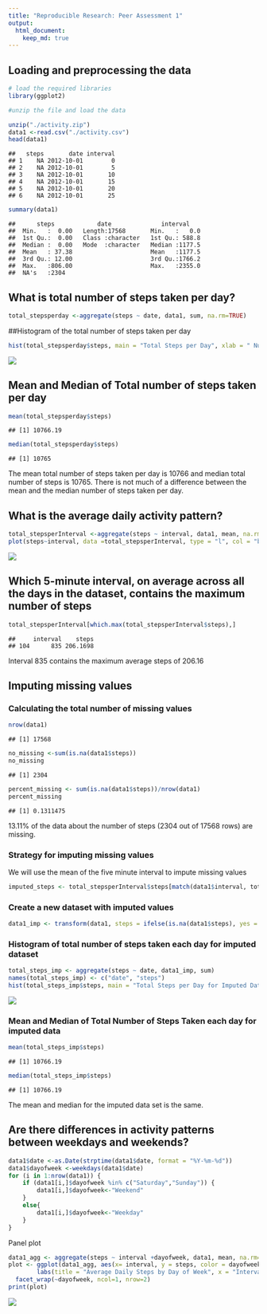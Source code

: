 ```yaml
---
title: "Reproducible Research: Peer Assessment 1"
output: 
  html_document:
    keep_md: true
---
```



## Loading and preprocessing the data

```r
# load the required libraries
library(ggplot2)

#unzip the file and load the data

unzip("./activity.zip")
data1 <-read.csv("./activity.csv")
head(data1)
```

```
##   steps       date interval
## 1    NA 2012-10-01        0
## 2    NA 2012-10-01        5
## 3    NA 2012-10-01       10
## 4    NA 2012-10-01       15
## 5    NA 2012-10-01       20
## 6    NA 2012-10-01       25
```

```r
summary(data1)
```

```
##      steps            date              interval     
##  Min.   :  0.00   Length:17568       Min.   :   0.0  
##  1st Qu.:  0.00   Class :character   1st Qu.: 588.8  
##  Median :  0.00   Mode  :character   Median :1177.5  
##  Mean   : 37.38                      Mean   :1177.5  
##  3rd Qu.: 12.00                      3rd Qu.:1766.2  
##  Max.   :806.00                      Max.   :2355.0  
##  NA's   :2304
```


## What is total number of steps taken per day?


```r
total_stepsperday <-aggregate(steps ~ date, data1, sum, na.rm=TRUE)
```

##Histogram of the total number of steps taken per day 


```r
hist(total_stepsperday$steps, main = "Total Steps per Day", xlab = " Number of Steps", ylab = "Frequency", col = "purple", ylim = c(0, 20), breaks = seq(0, 25000, by =2500))
```

![](PA1_template_files/figure-html/unnamed-chunk-3-1.png)<!-- -->
## Mean and Median of Total number of steps taken per day


```r
mean(total_stepsperday$steps)
```

```
## [1] 10766.19
```

```r
median(total_stepsperday$steps)
```

```
## [1] 10765
```
The mean total number of steps taken per day is 10766 and median total number of steps is 10765. There is not much of a difference between the mean and the median number of steps taken per day. 

## What is the average daily activity pattern?


```r
total_stepsperInterval <-aggregate(steps ~ interval, data1, mean, na.rm=TRUE)
plot(steps~interval, data =total_stepsperInterval, type = "l", col = "blue", main = "Average Daily Activity Pattern", xlab = " Interval", ylab = "Average Number of Steps" )
```

![](PA1_template_files/figure-html/unnamed-chunk-5-1.png)<!-- -->
## Which 5-minute interval, on average across all the days in the dataset, contains the maximum number of steps


```r
total_stepsperInterval[which.max(total_stepsperInterval$steps),]
```

```
##     interval    steps
## 104      835 206.1698
```
Interval 835 contains the maximum average steps of 206.16

## Imputing missing values

### Calculating the total number of missing values


```r
nrow(data1)
```

```
## [1] 17568
```


```r
no_missing <-sum(is.na(data1$steps))
no_missing
```

```
## [1] 2304
```

```r
percent_missing <- sum(is.na(data1$steps))/nrow(data1)
percent_missing
```

```
## [1] 0.1311475
```
13.11% of the data about the number of steps (2304 out of 17568 rows) are missing. 

### Strategy for imputing missing values
We will use the mean of the five minute interval to impute missing values


```r
imputed_steps <- total_stepsperInterval$steps[match(data1$interval, total_stepsperInterval$interval)]
```

### Create a new dataset with imputed values


```r
data1_imp <- transform(data1, steps = ifelse(is.na(data1$steps), yes = imputed_steps, no = data1$steps))
```

### Histogram of total number of steps taken each day for imputed dataset


```r
total_steps_imp <- aggregate(steps ~ date, data1_imp, sum)
names(total_steps_imp) <- c("date", "steps")
hist(total_steps_imp$steps, main = "Total Steps per Day for Imputed Data", xlab = " Number of Steps", ylab = "Frequency", col = "purple", ylim = c(0, 30), breaks = seq(0, 25000, by =2500))
```

![](PA1_template_files/figure-html/unnamed-chunk-11-1.png)<!-- -->

### Mean and Median of Total Number of Steps Taken each day for imputed data

```r
mean(total_steps_imp$steps)
```

```
## [1] 10766.19
```

```r
median(total_steps_imp$steps)
```

```
## [1] 10766.19
```

The mean and median for the imputed data set is the same. 

## Are there differences in activity patterns between weekdays and weekends?



```r
data1$date <-as.Date(strptime(data1$date, format = "%Y-%m-%d"))
data1$dayofweek <-weekdays(data1$date)
for (i in 1:nrow(data1)) {
    if (data1[i,]$dayofweek %in% c("Saturday","Sunday")) {
        data1[i,]$dayofweek<-"Weekend"
    }
    else{
        data1[i,]$dayofweek<-"Weekday"
    }
}
```


Panel plot 


```r
data1_agg <- aggregate(steps ~ interval +dayofweek, data1, mean, na.rm=TRUE)
plot <- ggplot(data1_agg, aes(x= interval, y = steps, color = dayofweek)) +           geom_line() + 
        labs(title = "Average Daily Steps by Day of Week", x = "Interval", y= "Average Number of Steps") + 
  facet_wrap(~dayofweek, ncol=1, nrow=2)
print(plot)
```

![](PA1_template_files/figure-html/unnamed-chunk-14-1.png)<!-- -->

